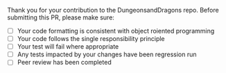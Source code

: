 Thank you for your contribution to the DungeonsandDragons repo.
Before submitting this PR, please make sure:

- [ ] Your code formatting is consistent with object roiented programming
- [ ] Your code follows the single responsibility principle
- [ ] Your test will fail where appropriate
- [ ] Any tests impacted by your changes have been regression run
- [ ] Peer review has been completed
